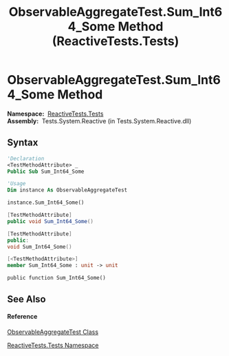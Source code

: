 ﻿---
title: ObservableAggregateTest.Sum_Int64_Some Method  (ReactiveTests.Tests)
TOCTitle: Sum_Int64_Some Method
ms:assetid: M:ReactiveTests.Tests.ObservableAggregateTest.Sum_Int64_Some
ms:mtpsurl: https://msdn.microsoft.com/en-us/library/reactivetests.tests.observableaggregatetest.sum_int64_some(v=VS.103)
ms:contentKeyID: 36620383
ms.date: 06/28/2011
mtps_version: v=VS.103
f1_keywords:
- ReactiveTests.Tests.ObservableAggregateTest.Sum_Int64_Some
dev_langs:
- CSharp
- JScript
- VB
- FSharp
- c++
---

# ObservableAggregateTest.Sum\_Int64\_Some Method

**Namespace:**  [ReactiveTests.Tests](hh289046\(v=vs.103\).md)  
**Assembly:**  Tests.System.Reactive (in Tests.System.Reactive.dll)

## Syntax

``` vb
'Declaration
<TestMethodAttribute> _
Public Sub Sum_Int64_Some
```

``` vb
'Usage
Dim instance As ObservableAggregateTest

instance.Sum_Int64_Some()
```

``` csharp
[TestMethodAttribute]
public void Sum_Int64_Some()
```

``` c++
[TestMethodAttribute]
public:
void Sum_Int64_Some()
```

``` fsharp
[<TestMethodAttribute>]
member Sum_Int64_Some : unit -> unit 
```

``` jscript
public function Sum_Int64_Some()
```

## See Also

#### Reference

[ObservableAggregateTest Class](hh314823\(v=vs.103\).md)

[ReactiveTests.Tests Namespace](hh289046\(v=vs.103\).md)

